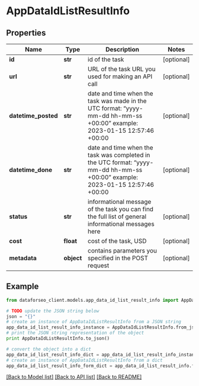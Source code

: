 # AppDataIdListResultInfo


## Properties

Name | Type | Description | Notes
------------ | ------------- | ------------- | -------------
**id** | **str** | id of the task | [optional] 
**url** | **str** | URL of the task URL you used for making an API call | [optional] 
**datetime_posted** | **str** | date and time when the task was made in the UTC format: “yyyy-mm-dd hh-mm-ss +00:00” example: 2023-01-15 12:57:46 +00:00 | [optional] 
**datetime_done** | **str** | date and time when the task was completed in the UTC format: “yyyy-mm-dd hh-mm-ss +00:00” example: 2023-01-15 12:57:46 +00:00 | [optional] 
**status** | **str** | informational message of the task you can find the full list of general informational messages here | [optional] 
**cost** | **float** | cost of the task, USD | [optional] 
**metadata** | **object** | contains parameters you specified in the POST request | [optional] 

## Example

```python
from dataforseo_client.models.app_data_id_list_result_info import AppDataIdListResultInfo

# TODO update the JSON string below
json = "{}"
# create an instance of AppDataIdListResultInfo from a JSON string
app_data_id_list_result_info_instance = AppDataIdListResultInfo.from_json(json)
# print the JSON string representation of the object
print AppDataIdListResultInfo.to_json()

# convert the object into a dict
app_data_id_list_result_info_dict = app_data_id_list_result_info_instance.to_dict()
# create an instance of AppDataIdListResultInfo from a dict
app_data_id_list_result_info_form_dict = app_data_id_list_result_info.from_dict(app_data_id_list_result_info_dict)
```
[[Back to Model list]](../README.md#documentation-for-models) [[Back to API list]](../README.md#documentation-for-api-endpoints) [[Back to README]](../README.md)


